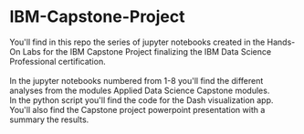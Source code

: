 # IBM-Capstone-Project

You'll find in this repo the series of jupyter notebooks created in the Hands-On Labs for the IBM Capstone Project finalizing the IBM Data Science Professional certification.\
\
In the jupyter notebooks numbered from 1-8 you'll find the different analyses from the modules Applied Data Science Capstone modules.\
In the python script you'll find the code for the Dash visualization app.\
You'll also find the Capstone project powerpoint presentation with a summary the results.
